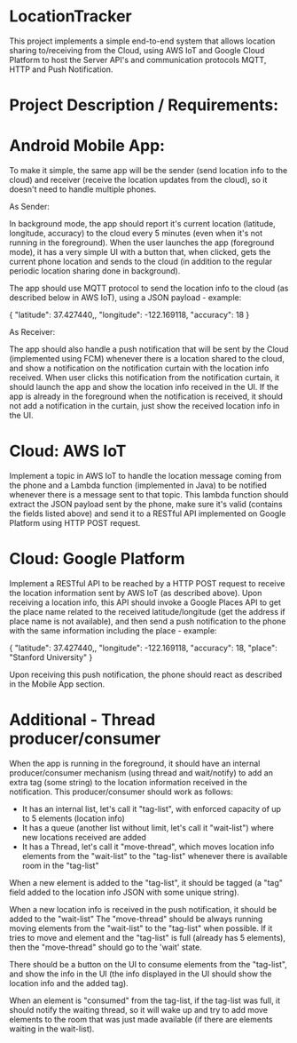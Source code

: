 # LocationTracker

This project implements a simple end-to-end system that allows location sharing to/receiving from the Cloud, using AWS IoT and Google Cloud Platform to host the Server API's and communication protocols MQTT, HTTP and Push Notification.

# Project Description / Requirements:

# Android Mobile App:

To make it simple, the same app will be the sender (send location info to the cloud) and receiver (receive the location updates from the cloud), so it doesn't need to handle multiple phones.

As Sender:

In background mode, the app should report it's current location (latitude, longitude, accuracy) to the cloud every 5 minutes (even when it's not running in the foreground). When the user launches the app (foreground mode), it has a very simple UI with a button that, when clicked, gets the current phone location and sends to the cloud (in addition to the regular periodic location sharing done in background).

The app should use MQTT protocol to send the location info to the cloud (as described below in AWS IoT), using a JSON payload - example:

{
    "latitude": 37.427440,,
    "longitude": -122.169118,
    "accuracy": 18
}

As Receiver:

The app should also handle a push notification that will be sent by the Cloud (implemented using FCM) whenever there is a location shared to the cloud, and show a notification on the notification curtain with the location info received.  When user clicks this notification from the notification curtain, it should launch the app and show the location info received in the UI. If the app is already in the foreground when the notification is received, it should not add a notification in the curtain, just show the received location info in the UI.

# Cloud: AWS IoT

Implement a topic in AWS IoT to handle the location message coming from the phone and a Lambda function (implemented in Java) to be notified whenever there is a message sent to that topic. This lambda function should extract the JSON payload sent by the phone, make sure it's valid (contains the fields listed above) and send it to a RESTful API implemented on Google Platform using HTTP POST request.

# Cloud: Google Platform

Implement a RESTful API to be reached by a HTTP POST request to receive the location information sent by AWS IoT (as described above). Upon receiving a location info, this API should invoke a Google Places API to get the place name related to the received latitude/longitude (get the address if place name is not available), and then send a push notification to the phone with the same information including the place - example:

{
    "latitude": 37.427440,,
    "longitude": -122.169118,
    "accuracy": 18,
    "place": "Stanford University"
}

Upon receiving this push notification, the phone should react as described in the Mobile App section.


# Additional - Thread producer/consumer

When the app is running in the foreground, it should have an internal producer/consumer mechanism (using thread and wait/notify) to add an extra tag (some string) to the location information received in the notification. This producer/consumer should work as follows:

- It has an internal list, let's call it "tag-list", with enforced capacity of up to 5 elements (location info)
- It has a queue (another list without limit, let's call it "wait-list") where new locations received are added
- It has a Thread, let's call it "move-thread", which moves location info elements from the "wait-list" to the "tag-list" whenever there is available room in the "tag-list"

When a new element is added to the "tag-list", it should be tagged (a "tag" field added to the location info JSON with some unique string).

When a new location info is received in the push notification, it should be added to the "wait-list"
The "move-thread" should be always running moving elements from the "wait-list" to the "tag-list" when possible. If it tries to move and element and the "tag-list" is full (already has 5 elements), then the "move-thread" should go to the 'wait' state.

There should be a button on the UI to consume elements from the "tag-list", and show the info in the UI (the info displayed in the UI should show the location info and the added tag).

When an element is "consumed" from the tag-list, if the tag-list was full, it should notify the waiting thread, so it will wake up and try to add move elements to the room that was just made available (if there are elements waiting in the wait-list).
